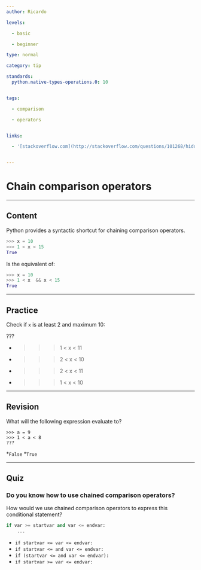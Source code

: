 ```yaml
---
author: Ricardo

levels:

  - basic

  - beginner

type: normal

category: tip

standards:
  python.native-types-operations.0: 10


tags:

  - comparison

  - operators


links:

  - '[stackoverflow.com](http://stackoverflow.com/questions/101268/hidden-features-of-python){website}'


---
```


# Chain comparison operators

---
## Content

Python provides a syntactic shortcut for chaining comparison operators.


```python
>>> x = 10
>>> 1 < x < 15
True
```

Is the equivalent of:
```python
>>> x = 10
>>> 1 < x  && x < 15
True
```

---
## Practice

Check if `x` is at least 2 and maximum 10:

???

* >>> 1 < x < 11
* >>> 2 < x < 10
* >>> 2 < x < 11
* >>> 1 < x < 10

---
## Revision

What will the following expression evaluate to?
```
>>> a = 9
>>> 1 < a < 8
???
```

*`False`
*`True`

---
## Quiz

### Do you know how to use chained comparison operators?


How would we use chained comparison operators to express this conditional statement?

```python
if var >= startvar and var <= endvar:
    ...
```


- `if startvar <= var <= endvar:`
- `if startvar <= and var <= endvar:`
- `if (startvar <= and var <= endvar):`
- `if startvar >= var <= endvar:`

